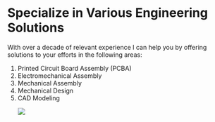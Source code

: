 <html>

<title>Arcane Technology Solutions</title>

<body>
  <h1>Specialize in Various Engineering Solutions</h1>
  <p>With over a decade of relevant experience I can help you by offering solutions to your efforts in the following areas:
<ol>
  <li>Printed Circuit Board Assembly (PCBA)</li>
  <li>Electromechanical Assembly</li>
  <li>Mechanical Assembly</li>
  <li>Mechanical Design</li>
  <li>CAD Modeling</li>
</p>
  <img src="https://content.codecademy.com/articles/github-pages-via-web-app/happy-ice-cream.gif" />
</body>

</html>
